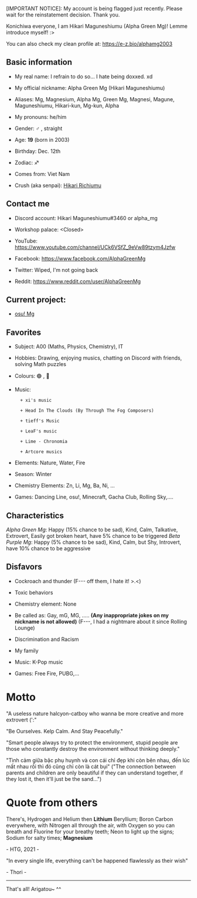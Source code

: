 [IMPORTANT NOTICE]: My account is being flagged just recently. Please wait for the reinstatement decision. Thank you.

Konichiwa everyone, I am Hikari Maguneshiumu (Alpha Green Mg)!  Lemme introduce myself! :>

You can also check my clean profile at: https://e-z.bio/alphamg2003

## Basic information
- My real name: I refrain to do so... I hate being doxxed. xd

- My official nickname: Alpha Green Mg (Hikari Maguneshiumu)

- Aliases: Mg, Magnesium, Alpha Mg, Green Mg, Magnesi, Magune, Maguneshiumu, Hikari-kun, Mg-kun, Alpha

- My pronouns: he/him

- Gender: ♂️ , straight

- Age: **19** (born in 2003)

- Birthday: Dec. 12th

- Zodiac: ♐

- Comes from: Viet Nam

- Crush (aka senpai): [Hikari Richiumu](https://github.com/hikari2006)

## Contact me

- Discord account: Hikari Maguneshiumu#3460 or alpha_mg

- Workshop palace: \<Closed>

- YouTube: https://www.youtube.com/channel/UCk6VSfZ_9eVw89tzym4Jzfw

- Facebook: https://www.facebook.com/AlphaGreenMg

- Twitter: Wiped, I'm not going back

- Reddit: https://www.reddit.com/user/AlphaGreenMg

## Current project:

- [osu! Mg](https://github.com/greenmg2003/osu-Mg-skin)

## Favorites
- Subject: A00 (Maths, Physics, Chemistry), IT

- Hobbies: Drawing, enjoying musics, chatting on Discord with friends, solving Math puzzles

- Colours: 🟢 , 🔵

- Music:

        + xi's music
        
        + Head In The Clouds (By Through The Fog Composers)
        
        + tieff's Music
        
        + LeaF's music
        
        + Lime - Chronomia
        
        + Artcore musics
        
- Elements: Nature, Water, Fire

- Season: Winter

- Chemistry Elements: Zn, Li, Mg, Ba, Ni, ...

- Games: Dancing Line, osu!, Minecraft, Gacha Club, Rolling Sky,....

## Characteristics
*Alpha Green Mg*: Happy (15% chance to be sad), Kind, Calm, Talkative, Extrovert, Easily got broken heart, have 5% chance to be triggered
*Beta Purple Mg*: Happy (5% chance to be sad), Kind, Calm, but Shy, Introvert, have 10% chance to be aggressive

## Disfavors

- Cockroach and thunder (F--- off them, I hate it! >.<)
    
- Toxic behaviors

- Chemistry element: None
    
- Be called as: Gay, mG, MG, ..... **(Any inappropriate jokes on my nickname is not allowed)** (F---, I had a nightmare about it since Rolling Lounge)
    
- Discrimination and Racism
    
- My family
    
- Music: K-Pop music
    
- Games: Free Fire, PUBG,...
    
# Motto
    
"A useless nature halcyon-catboy who wanna be more creative and more extrovert (':"
    
"Be Ourselves. Kelp Calm. And Stay Peacefully."
    
"Smart people always try to protect the environment, stupid people are those who constantly destroy the environment without thinking deeply."
    
"Tình cảm giữa bậc phụ huynh và con cái chỉ đẹp khi còn bên nhau, đến lúc mất nhau rồi thì đó cũng chỉ còn là cát bụi" ("The connection between parents and children are only beautiful if they can understand together, if they lost it, then it'll just be the sand...")

# Quote from others

There's, Hydrogen and Helium then **Lithium** Beryllium; Boron Carbon everywhere, with Nitrogen all through the air, with Oxygen so you can breath and Fluorine for your breathy teeth; Neon to light up the signs; Sodium for salty times; **Magnesium** 

\- HTG, 2021 -

"In every single life, everything can't be happened flawlessly as their wish"

\- Thori -

---

That's all! Arigatou~ ^^


<!---
greenmg2003/greenmg2003 is a ✨ special ✨ repository because its `README.md` (this file) appears on your GitHub profile.
You can click the Preview link to take a look at your changes.
--->
